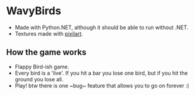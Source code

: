 # WavyBirds
- Made with Python.NET, although it should be able to run without .NET.
- Textures made with [pixilart](www.pixilart.com).

## How the game works
- Flappy Bird-ish game.
- Every bird is a 'live'. If you hit a bar you lose one bird, but if you hit the ground you lose all.
- Play!
 btw there is one ~bug~ feature that allows you to go on forever :)
